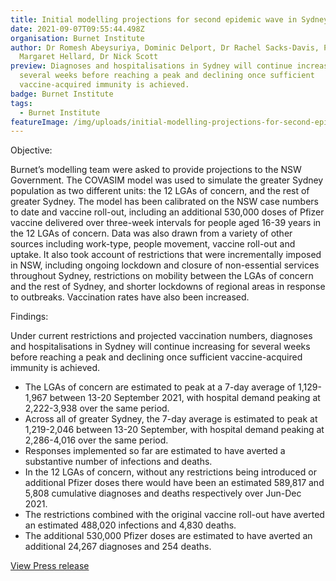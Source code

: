 ```yaml
---
title: Initial modelling projections for second epidemic wave in Sydney, NSW
date: 2021-09-07T09:55:44.498Z
organisation: Burnet Institute
author: Dr Romesh Abeysuriya, Dominic Delport, Dr Rachel Sacks-Davis, Professor
  Margaret Hellard, Dr Nick Scott
preview: Diagnoses and hospitalisations in Sydney will continue increasing for
  several weeks before reaching a peak and declining once sufficient
  vaccine-acquired immunity is achieved.
badge: Burnet Institute
tags:
  - Burnet Institute
featureImage: /img/uploads/initial-modelling-projections-for-second-epidemic-wave-in-sydney-nsw.jpeg
---
```

Objective: 

Burnet’s modelling team were asked to provide projections to the NSW Government. The COVASIM model was used to simulate the greater Sydney population as two different units: the 12 LGAs of concern, and the rest of greater Sydney. The model has been calibrated on the NSW case numbers to date and vaccine roll-out, including an additional 530,000 doses of Pfizer vaccine delivered over three-week intervals for people aged 16-39 years in the 12 LGAs of concern. Data was also drawn from a variety of other sources including work-type, people movement, vaccine roll-out and uptake. It also took account of restrictions that were incrementally imposed in NSW, including ongoing lockdown and closure of non-essential services throughout Sydney, restrictions on mobility between the LGAs of concern and the rest of Sydney, and shorter lockdowns of regional areas in response to outbreaks. Vaccination rates have also been increased.

Findings: 

Under current restrictions and projected vaccination numbers, diagnoses and hospitalisations in Sydney will continue increasing for several weeks before reaching a peak and declining once sufficient vaccine-acquired immunity is achieved.

* The LGAs of concern are estimated to peak at a 7-day average of 1,129-1,967 between 13-20 September 2021, with hospital demand peaking at 2,222-3,938 over the same period.
* Across all of greater Sydney, the 7-day average is estimated to peak at 1,219-2,046 between 13-20 September, with hospital demand peaking at 2,286-4,016 over the same period.
* Responses implemented so far are estimated to have averted a substantive number of infections and deaths.
* In the 12 LGAs of concern, without any restrictions being introduced or additional Pfizer doses there would have been an estimated 589,817 and 5,808 cumulative diagnoses and deaths respectively over Jun-Dec 2021.
* The restrictions combined with the original vaccine roll-out have averted an estimated 488,020 infections and 4,830 deaths.
* The additional 530,000 Pfizer doses are estimated to have averted an additional 24,267 diagnoses and 254 deaths.

<a href="https://burnet.edu.au/news/1506_initial_modelling_projections_for_second_epidemic_wave_in_sydney_nsw" target="_blank">View Press release</a>